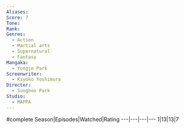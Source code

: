 ```yaml
---
Aliases:
Score: 7
Tone: 
Rank:
Genres:
  - Action
  - Martial arts
  - Supernatural
  - Fantasy
Mangaka:
  - Yongje Park
Screenwriter:
  - Kiyoko Yoshimura
Director:
  - Sunghoo Park
Studio:
  - MAPPA
---
```

#complete
Season|Episodes|Watched|Rating
---|---|---|---
1|13|13|7